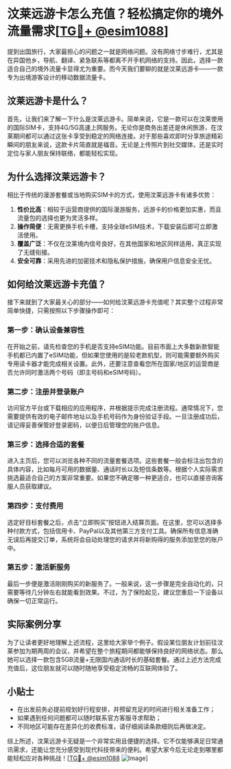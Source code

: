 # 汶莱远游卡怎么充值？轻松搞定你的境外流量需求[[TG💪+ @esim1088](https://t.me/s/esim1088)]

提到出国旅行，大家最担心的问题之一就是网络问题。没有网络寸步难行，尤其是在异国他乡，导航、翻译、紧急联系等都离不开手机网络的支持。因此，选择一款适合自己的境外流量卡显得尤为重要。而今天我们要聊的就是汶莱远游卡——一款专为出境游客设计的移动数据流量卡。

## 汶莱远游卡是什么？

首先，让我们来了解一下什么是汶莱远游卡。简单来说，它是一款可以在汶莱使用的国际SIM卡，支持4G/5G高速上网服务。无论你是商务出差还是休闲旅游，在汶莱期间都可以通过这张卡享受到稳定的网络连接。对于那些喜欢即时分享旅途精彩瞬间的朋友来说，这款卡片简直就是福音。无论是上传照片到社交媒体，还是实时定位与家人朋友保持联络，都能轻松实现。

## 为什么选择汶莱远游卡？

相比于传统的漫游套餐或当地购买SIM卡的方式，使用汶莱远游卡有诸多优势：

1. **性价比高**：相较于运营商提供的国际漫游服务，远游卡的价格更加实惠，而且流量包的选择也更为灵活多样。
2. **操作简便**：无需更换手机卡槽，支持全球eSIM技术，下载安装后即可立即激活使用。
3. **覆盖广泛**：不仅在汶莱境内信号良好，在其他国家和地区同样适用，真正实现了无缝衔接。
4. **安全可靠**：采用先进的加密技术和隐私保护措施，确保用户信息安全无忧。

## 如何给汶莱远游卡充值？

接下来就到了大家最关心的部分——如何给汶莱远游卡充值呢？其实整个过程非常简单快捷，只需按照以下步骤操作即可：

### 第一步：确认设备兼容性

在开始之前，请先检查您的手机是否支持eSIM功能。目前市面上大多数新款智能手机都已内置了eSIM功能，但如果您使用的是较老款机型，则可能需要额外购买专用读卡器才能完成相关设置。此外，还要注意查看您所在国家/地区的运营商是否允许同时激活两个号码（即主号码和eSIM号码）。

### 第二步：注册并登录账户

访问官方平台或下载相应的应用程序，并根据提示完成注册流程。通常情况下，您需要提供有效的电子邮件地址以及手机号码作为身份验证手段。一旦注册成功后，请记得妥善保管好登录密码，以便日后管理您的账户信息。

### 第三步：选择合适的套餐

进入主页后，您可以浏览各种不同的流量套餐选项。这些套餐一般会标注出包含的具体内容，比如每月可用的数据量、通话时长以及短信条数等。根据个人实际需求挑选最适合自己的方案非常重要。如果您不确定哪一种更适合，也可以直接咨询客服人员获取建议。

### 第四步：支付费用

选定好目标套餐之后，点击“立即购买”按钮进入结算页面。在这里，您可以选择多种付款方式，包括信用卡、PayPal以及其他第三方支付工具。确保所有信息准确无误后再提交订单，系统将会自动处理您的请求并将新购得的服务添加至您的账户中。

### 第五步：激活新服务

最后一步便是激活刚刚购买的新服务了。一般来说，这一步骤是完全自动化的，只需要等待几分钟左右就能看到效果。不过，为了保险起见，建议您重启一下设备以确保一切正常运行。

## 实际案例分享

为了让读者更好地理解上述流程，这里给大家举个例子。假设某位朋友计划前往汶莱参加为期两周的会议，并希望在整个旅程期间都能够保持良好的网络状态。那么她可以选择一款包含5GB流量+无限国内通话时长的基础套餐。通过上述方法完成充值后，这位朋友就可以随时随地享受稳定流畅的互联网体验了。

## 小贴士

- 在出发前务必提前规划好行程安排，并预留充足的时间进行相关准备工作；
- 如果遇到任何问题都可以随时联系官方客服寻求帮助；
- 不同地区可能存在差异化的收费标准，请仔细阅读条款细则后再做决定。

综上所述，汶莱远游卡无疑是一个非常实用且便捷的选择。它不仅能够满足日常通讯需求，还能让您充分感受到现代科技带来的便利。希望大家今后无论走到哪里都能轻松应对各种挑战！[[TG💪+ @esim1088](https://t.me/s/esim1088) ![Image](https://i.postimg.cc/4NQfJmqS/Snipaste-2025-05-13-00-14-12.png)]